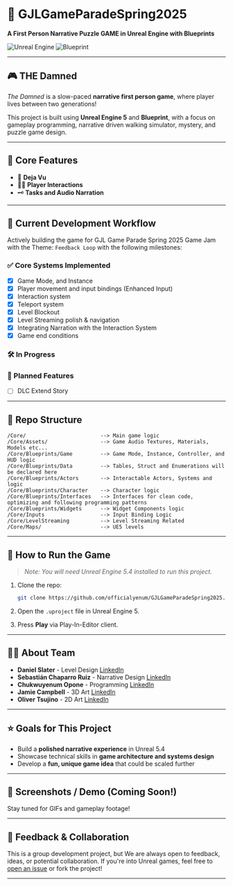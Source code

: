 # 🏰 GJLGameParadeSpring2025

**A First Person Narrative Puzzle GAME in Unreal Engine with Blueprints**

![Unreal Engine](https://img.shields.io/badge/Engine-Unreal%20Engine-1f1f1f?logo=unrealengine&logoColor=white)
![Blueprint](https://img.shields.io/badge/script-blueprint-blue?script=blueprint&logoColor=f5f5f5)

---

## 🎮 THE Damned

*The Damned* is a slow-paced **narrative first person game**, where player lives between two generations!

This project is built using **Unreal Engine 5** and **Blueprint**, with a focus on gameplay programming, narrative driven walking simulator, mystery, and puzzle game design.

---

## 🧩 Core Features

- 🧭 **Deja Vu**
- 🧙‍♂️ **Player Interactions**
- 🗝️ **Tasks and Audio Narration**

---

## 🚧 Current Development Workflow

Actively building the game for GJL Game Parade Spring 2025 Game Jam with the Theme: `Feedback Loop` with the following milestones:

### ✅ Core Systems Implemented
- [x] Game Mode, and Instance
- [x] Player movement and input bindings (Enhanced Input)
- [x] Interaction system
- [x] Teleport system
- [x] Level Blockout
- [x] Level Streaming polish & navigation
- [x] Integrating Narration with the Interaction System
- [x] Game end conditions
### 🛠️ In Progress


### 🧪 Planned Features
- [ ] DLC Extend Story

---

## 📂 Repo Structure

```
/Core/                        --> Main game logic
/Core/Assets/                 --> Game Audio Textures, Materials, Models etc...
/Core/Blueprints/Game         --> Game Mode, Instance, Controller, and HUD logic
/Core/Blueprints/Data         --> Tables, Struct and Enumerations will be declared here
/Core/Blueprints/Actors       --> Interactable Actors, Systems and logic
/Core/Blueprints/Character    --> Character logic
/Core/Blueprints/Interfaces   --> Interfaces for clean code, optimizing and following programming patterns
/Core/Blueprints/Widgets      --> Widget Components logic
/Core/Inputs                  --> Input Binding Logic
/Core/LevelStreaming          --> Level Streaming Related
/Core/Maps/                   --> UE5 levels
```

---

## 🚀 How to Run the Game

> *Note: You will need Unreal Engine 5.4 installed to run this project.*

1. Clone the repo:
   ```bash
   git clone https://github.com/officialyenum/GJLGameParadeSpring2025.git
   ```

2. Open the `.uproject` file in Unreal Engine 5.

3. Press **Play** via Play-In-Editor client.

---

## 🙋‍♂️ About Team

- **Daniel Slater** - Level Design [LinkedIn](https://www.linkedin.com/in/daniel-slater-bb47491b0/)
- **Sebastián Chaparro Ruiz** - Narrative Design [LinkedIn](https://www.linkedin.com/in/sebasti%C3%A1n-chaparro-ruiz-1b8113238)
- **Chukwuyenum Opone** - Programming [LinkedIn](https://www.linkedin.com/in/yenum)
- **Jamie Campbell** - 3D Art [LinkedIn](https://www.linkedin.com/in/jamie-campbell-254042259/)
- **Oliver Tsujino** - 2D Art [LinkedIn](https://www.linkedin.com/in/oliver-tsujino/)

---

## ⭐️ Goals for This Project

- Build a **polished narrative experience** in Unreal 5.4
- Showcase technical skills in **game architecture and systems design**
- Develop a **fun, unique game idea** that could be scaled further

---

## 📸 Screenshots / Demo (Coming Soon!)

Stay tuned for GIFs and gameplay footage!

---

## 📣 Feedback & Collaboration

This is a group development project, but We are always open to feedback, ideas, or potential collaboration. If you're into Unreal games, feel free to [open an issue](#) or fork the project!

---

